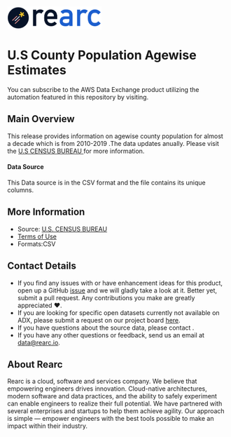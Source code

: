 <a href="https://www.rearc.io/data/">
    <img src="./rearc_logo_rgb.png" alt="Rearc Logo" title="Rearc Logo" height="52" />
</a>

# U.S County Population Agewise Estimates

You can subscribe to the AWS Data Exchange product utilizing the automation featured in this repository by visiting. 

## Main Overview
This release provides information on agewise county population for almost a decade which is from 2010-2019 .The data updates anually. Please visit the 
[U.S CENSUS BUREAU ](https://www.census.gov/data/tables/time-series/demo/popest/2010s-counties-detail.html) for more information.
#### Data Source
This Data source is in the CSV format and the file contains its unique columns.
## More Information
- Source: [U.S. CENSUS BUREAU](https://www.census.gov/data/tables/time-series/demo/popest/2010s-counties-detail.html)     
- [Terms of Use](https://www.usa.gov/government-works)
- Formats:CSV

## Contact Details
- If you find any issues with or have enhancement ideas for this product, open up a GitHub [issue](https://github.com/rearc-data/county-population-agewise) and we will gladly take a look at it. Better yet, submit a pull request. Any contributions you make are greatly appreciated :heart:.
- If you are looking for specific open datasets currently not available on ADX, please submit a request on our project board [here](https://github.com/orgs/rearc-data/projects).
- If you have questions about the source data, please contact .
- If you have any other questions or feedback, send us an email at data@rearc.io.

## About Rearc
Rearc is a cloud, software and services company. We believe that empowering engineers drives innovation. Cloud-native architectures, modern software and data practices, and the ability to safely experiment can enable engineers to realize their full potential. We have partnered with several enterprises and startups to help them achieve agility. Our approach is simple — empower engineers with the best tools possible to make an impact within their industry.
